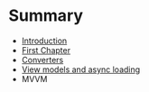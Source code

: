 # Summary

* [Introduction](README.md)
* [First Chapter](chapter1.md)
* [Converters](converters.md)
* [View models and async loading](view_models_and_async_loading.md)
* MVVM

